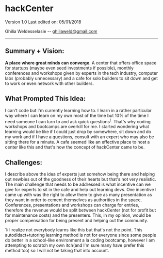 # hackCenter

Version 1.0  Last edited on: 05/01/2018

Ghilia Weldesselasie -- <a href='mailto:ghiliaweld@gmail.com'>ghiliaweld@gmail.com</a>

---

## Summary + Vision:
**A place where great minds can converge**. A center that offers office space for startups (maybe even seed investments if possible), monthly conferences and workshops given by experts in the tech industry, computer labs (probably unnecessary) and a cafe for solo builders to sit down and get to work or even network with other builders.

## What Prompted This Idea:
I can't code but I'm currently learning how to. I learn in a rather particular way where I can learn on my own most of the time but 10% of the time I need someone I can turn to and ask quick questions<sup>[1](#1)</sup>. That's why coding workshops and bootcamps are overkill for me. I started wondering what learning would be like if I could just drop by somewhere, sit down and do my work and if I have a questions, consult with an expert who may also be sitting there for a minute. A cafe seemed like an effective place to host a center like this and that's how the concept of hackCenter came to be.

## Challenges:
I describe above the idea of experts just somehow being there and helping out newbies out of the goodness of their hearts but that's not very realistic. The main challenge that needs to be addressed is what incentive can we give for experts to sit in the cafe and help out learning devs. One incentive I came up with was the right to allow them to give as many presentation as they want in order to cement themselves as authorities in the space. Conferences, presentations and workshops can charge for entries, therefore the revenue would be split between hackCenter (not for profit but for maintenance costs) and the presenters. This, in my opinion, would be proper compensation for being present and helping out the community.

<a name="1">1</a>: I realize not everybody learns like this but that's not the point. This autodidact+tutoring learning method is not for everyone since some people do better in a school-like environment a la coding bootcamp, however I am attempting to scratch my own itch(and I'm sure many have prefer this method too) so I will not be taking that into account.
